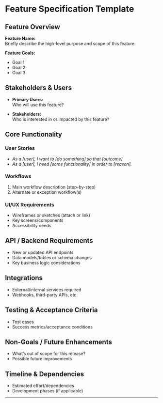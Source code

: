 # Feature Specification Template

## Feature Overview

**Feature Name:**  
Briefly describe the high-level purpose and scope of this feature.

**Feature Goals:**
- Goal 1
- Goal 2
- Goal 3

## Stakeholders & Users

- **Primary Users:**  
  Who will use this feature?

- **Stakeholders:**  
  Who is interested in or impacted by this feature?

## Core Functionality

### User Stories

- *As a [user], I want to [do something] so that [outcome].*
- *As a [user], I need [some functionality] in order to [reason].*

### Workflows

1. Main workflow description (step-by-step)
2. Alternate or exception workflow(s)

### UI/UX Requirements

- Wireframes or sketches (attach or link)
- Key screens/components
- Accessibility needs

## API / Backend Requirements

- New or updated API endpoints
- Data models/tables or schema changes
- Key business logic considerations

## Integrations

- External/internal services required
- Webhooks, third-party APIs, etc.

## Testing & Acceptance Criteria

- Test cases
- Success metrics/acceptance conditions

## Non-Goals / Future Enhancements

- What’s out of scope for this release?
- Possible future improvements

## Timeline & Dependencies

- Estimated effort/dependencies
- Development phases (if applicable)

---